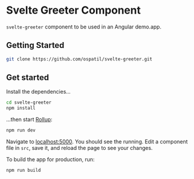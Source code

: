 # Svelte Greeter Component

`svelte-greeter` component to be used in an Angular demo.app.

## Getting Started

```bash
git clone https://github.com/ospatil/svelte-greeter.git
```
## Get started

Install the dependencies...

```bash
cd svelte-greeter
npm install
```

...then start [Rollup](https://rollupjs.org):

```bash
npm run dev
```

Navigate to [localhost:5000](http://localhost:5000). You should see the running. Edit a component file in `src`, save it, and reload the page to see your changes.

To build the app for production, run:

```bash
npm run build
```
